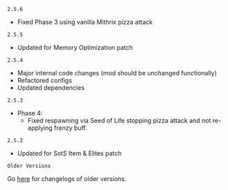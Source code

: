 `2.5.6`

- Fixed Phase 3 using vanilla Mithrix pizza attack

`2.5.5`

- Updated for Memory Optimization patch

`2.5.4`

- Major internal code changes (mod should be unchanged functionally)
- Refactored configs
- Updated dependencies

`2.5.3`

- Phase 4:
  - Fixed respawning via Seed of Life stopping pizza attack and not re-applying frenzy buff.

`2.5.2`

- Updated for SotS Item & Elites patch

`Older Versions`

Go [here](https://thunderstore.io/package/Nuxlar/UmbralMithrix/changelog/) for changelogs of older versions.
